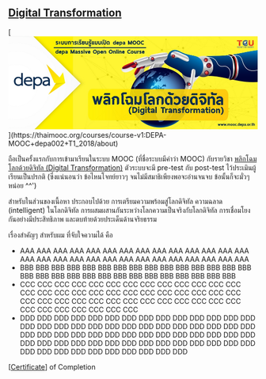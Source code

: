 ﻿## **[Digital Transformation](https://thaimooc.org/courses/course-v1:DEPA-MOOC+depa002+T1_2018/about)**

[![](./img/depa002.jpg "พลิกโฉมโลกด้วยดิจิทัล (Digital Transformation) - https://thaimooc.org/asset-v1:DEPA-MOOC+depa002+T1_2018+type@asset+block@Website_depa_-_Link_MOOC-10.jpg")](https://thaimooc.org/courses/course-v1:DEPA-MOOC+depa002+T1_2018/about)

ถือเป็นครั้งแรกกับการเข้ามาเรียนในระบบ MOOC (ที่ชื่อระบบมีคำว่า MOOC) กับรายวิชา [พลิกโฉมโลกด้วยดิจิทัล (Digital Transformation)](https://thaimooc.org/courses/course-v1:DEPA-MOOC+depa002+T1_2018/about) ตัวระบบจะมี pre-test กับ post-test ไว้ประเมินผู้เรียนเป็นปรกติ (ซึ่งแน่นอนว่า ข้อไหนโจทย์ยาวๆ จนไม่มีสมาธิเพียงพอจะอ่านจนจบ ข้อนั้นก็จะมั่วๆ หน่อย ^^')

สำหรับในส่วนของเนื้อหา ประกอบไปด้วย การเตรียมความพร้อมสู่โลกดิจิทัล ความฉลาด (intelligent) ในโลกดิจิทัล การผสมผสานกันระหว่างโลกความเป็นจริงกับโลกดิจิทัล การเชื่อมโยงกันอย่างมีประสิทธิภาพ และตบท้ายด้วยประเด็นด้านจริยธรรม

เรื่องสำคัญๆ สำหรับผม ที่จับใจความได้ คือ
* AAA AAA AAA AAA AAA AAA AAA AAA AAA AAA AAA AAA AAA AAA AAA AAA AAA AAA AAA AAA AAA AAA AAA AAA AAA AAA AAA AAA 
* BBB BBB BBB BBB BBB BBB BBB BBB BBB BBB BBB BBB BBB BBB BBB BBB BBB BBB BBB BBB BBB BBB BBB BBB BBB BBB BBB BBB BBB 
* CCC CCC CCC CCC CCC CCC CCC CCC CCC CCC CCC CCC CCC CCC CCC CCC CCC CCC CCC CCC CCC CCC CCC CCC CCC CCC CCC CCC CCC CCC CCC CCC CCC CCC CCC CCC CCC CCC CCC CCC CCC CCC CCC CCC CCC CCC 
* DDD DDD DDD DDD DDD DDD DDD DDD DDD DDD DDD DDD DDD DDD DDD DDD DDD DDD DDD DDD DDD DDD DDD DDD DDD DDD DDD DDD DDD DDD DDD DDD DDD DDD DDD DDD DDD DDD DDD DDD DDD DDD DDD DDD DDD DDD DDD DDD DDD DDD DDD DDD DDD DDD DDD DDD DDD DDD DDD DDD DDD DDD DDD DDD DDD DDD 

[[Certificate](https://thaimooc.org/edxphp/getcer/725198503f2100d7f3c1bf6c2cbc8ba86024c158)] of Completion